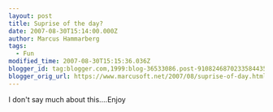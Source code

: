 ```yaml
---
layout: post
title: Suprise of the day?
date: 2007-08-30T15:14:00.000Z
author: Marcus Hammarberg
tags:
  - Fun
modified_time: 2007-08-30T15:15:36.036Z
blogger_id: tag:blogger.com,1999:blog-36533086.post-9108246870233584435
blogger_orig_url: https://www.marcusoft.net/2007/08/suprise-of-day.html
---
```



I don't say much about this....Enjoy
